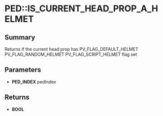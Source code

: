 # PED::IS_CURRENT_HEAD_PROP_A_HELMET

## Summary
Returns if the current head prop has PV_FLAG_DEFAULT_HELMET  PV_FLAG_RANDOM_HELMET  PV_FLAG_SCRIPT_HELMET flag set

## Parameters
* **PED_INDEX** pedIndex

## Returns
* **BOOL**